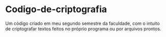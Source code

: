 # Codigo-de-criptografia
Um código criado em meu segundo semestre da faculdade, com o intuito de criptografar textos feitos no próprio programa ou por arquivos prontos.
